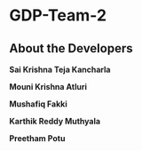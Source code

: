 # GDP-Team-2

## About the Developers

**Sai Krishna Teja Kancharla**

**Mouni Krishna Atluri**

**Mushafiq Fakki**

**Karthik Reddy Muthyala**

**Preetham Potu**


